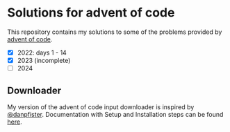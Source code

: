 # Solutions for advent of code

This repository contains my solutions to some of the problems provided by [advent of code](https://adventofcode.com/).

- [x] 2022: days 1 - 14
- [x] 2023 (incomplete)
- [ ] 2024

## Downloader

My version of the advent of code input downloader is inspired by [@danpfister](https://github.com/danpfister).
Documentation with Setup and Installation steps can be found [here](https://github.com/danpfister/advent-of-code/tree/main?tab=readme-ov-file#aoc-downloader).
